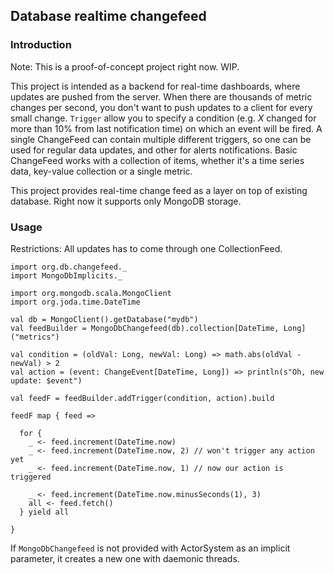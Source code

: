 Database realtime changefeed
---

### Introduction

Note: This is a proof-of-concept project right now. WIP.

This project is intended as a backend for real-time dashboards, where updates are pushed from the server.
When there are thousands of metric changes per second, you don't want to push updates to a client for every small change.
`Trigger` allow you to specify a condition (e.g. _X_ changed for more than 10% from last notification time) on which an event will be fired.
A single ChangeFeed can contain multiple different triggers, so one can be used for regular data updates, and other for alerts notifications. Basic ChangeFeed works with a collection of items, whether it's a time series data, key-value collection or a single metric.

This project provides real-time change feed as a layer on top of existing database. Right now it supports only MongoDB storage.

### Usage

Restrictions: All updates has to come through one CollectionFeed.

```
import org.db.changefeed._
import MongoDbImplicits._

import org.mongodb.scala.MongoClient
import org.joda.time.DateTime

val db = MongoClient().getDatabase("mydb")
val feedBuilder = MongoDbChangefeed(db).collection[DateTime, Long]("metrics")

val condition = (oldVal: Long, newVal: Long) => math.abs(oldVal - newVal) > 2
val action = (event: ChangeEvent[DateTime, Long]) => println(s"Oh, new update: $event")

val feedF = feedBuilder.addTrigger(condition, action).build

feedF map { feed =>

  for {
    _ <- feed.increment(DateTime.now)
    _ <- feed.increment(DateTime.now, 2) // won't trigger any action yet
    _ <- feed.increment(DateTime.now, 1) // now our action is triggered

    _ <- feed.increment(DateTime.now.minusSeconds(1), 3)
    all <- feed.fetch()
  } yield all

}
```

If `MongoDbChangefeed` is not provided with ActorSystem as an implicit parameter, it creates a new one with daemonic threads.